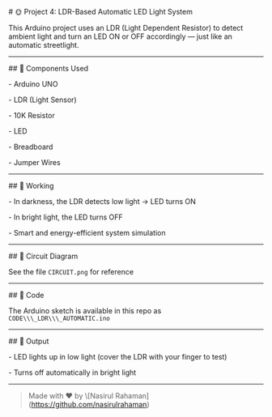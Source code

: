 \# 🌞 Project 4: LDR-Based Automatic LED Light System



This Arduino project uses an LDR (Light Dependent Resistor) to detect ambient light and turn an LED ON or OFF accordingly — just like an automatic streetlight.



---



\## 🔧 Components Used

\- Arduino UNO

\- LDR (Light Sensor)

\- 10K Resistor

\- LED

\- Breadboard

\- Jumper Wires



---



\## 🧠 Working

\- In darkness, the LDR detects low light → LED turns ON

\- In bright light, the LED turns OFF

\- Smart and energy-efficient system simulation



---



\## 📸 Circuit Diagram

See the file `CIRCUIT.png` for reference



---



\## 🧾 Code

The Arduino sketch is available in this repo as `CODE\\\_LDR\\\_AUTOMATIC.ino`



---



\## 🧪 Output

\- LED lights up in low light (cover the LDR with your finger to test)

\- Turns off automatically in bright light



---



> Made with ❤️ by \\\[Nasirul Rahaman](https://github.com/nasirulrahaman)



